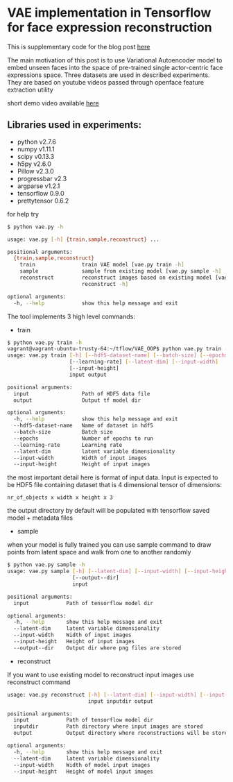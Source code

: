 # VAE implementation in Tensorflow for face expression reconstruction

This is supplementary code for the blog post [here](http://int8.io/variational-autoencoder-in-tensorflow/)

The main motivation of this post is to use Variational Autoencoder model to embed unseen faces into the space of pre-trained single actor-centric face expressions space. Three datasets are used in described experiments. They are based on youtube videos passed through openface feature extraction utility


short demo video available [here](http://int8.io/wp-content/uploads/2016/12/output.mp4)


## Libraries used in experiments:

* python v2.7.6
* numpy v1.11.1
* scipy v0.13.3
* h5py v2.6.0
* Pillow v2.3.0
* progressbar v2.3
* argparse v1.2.1
* tensorflow 0.9.0
* prettytensor 0.6.2


for help try
```bash
$ python vae.py -h

usage: vae.py [-h] {train,sample,reconstruct} ...

positional arguments:
  {train,sample,reconstruct}
    train               train VAE model [vae.py train -h]
    sample              sample from existing model [vae.py sample -h]
    reconstruct         reconstruct images based on existing model [vae.py
                        reconstruct -h]

optional arguments:
  -h, --help            show this help message and exit
```

The tool implements 3 high level commands:

* train

```bash
$ python vae.py train -h
vagrant@vagrant-ubuntu-trusty-64:~/tflow/VAE_OOP$ python vae.py train -h
usage: vae.py train [-h] [--hdf5-dataset-name] [--batch-size] [--epochs]
                    [--learning-rate] [--latent-dim] [--input-width]
                    [--input-height]
                    input output

positional arguments:
  input                 Path of HDF5 data file
  output                Output tf model dir

optional arguments:
  -h, --help            show this help message and exit
  --hdf5-dataset-name   Name of dataset in hdf5
  --batch-size          Batch size
  --epochs              Number of epochs to run
  --learning-rate       Learning rate
  --latent-dim          latent variable dimensionality
  --input-width         Width of input images
  --input-height        Height of input images
```

the most important detail here is format of input data. Input is expected to be HDF5 file containing dataset that is 4 dimensional tensor of dimensions:
```
nr_of_objects x width x height x 3
```

the output directory by default will be populated with tensorflow saved model + metadata files




* sample

when your model is fully trained you can use sample command to draw points from latent space and walk from one to another randomly

```bash
$ python vae.py sample -h
usage: vae.py sample [-h] [--latent-dim] [--input-width] [--input-height]
                     [--output--dir]
                     input

positional arguments:
  input            Path of tensorflow model dir

optional arguments:
  -h, --help       show this help message and exit
  --latent-dim     latent variable dimensionality
  --input-width    Width of input images
  --input-height   Height of input images
  --output--dir    Output dir where png files are stored
```

* reconstruct

If you want to use existing model to reconstruct input images use reconstruct command

```bash
usage: vae.py reconstruct [-h] [--latent-dim] [--input-width] [--input-height]
                          input inputdir output

positional arguments:
  input            Path of tensorflow model dir
  inputdir         Path directory where input images are stored
  output           Output directory where reconstructions will be stored

optional arguments:
  -h, --help       show this help message and exit
  --latent-dim     latent variable dimensionality
  --input-width    Width of model input images
  --input-height   Height of model input images

```
